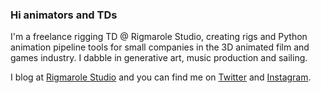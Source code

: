 ### Hi animators and TDs

I'm a freelance rigging TD @ Rigmarole Studio, creating rigs and Python animation pipeline tools for small companies in the 3D animated film and games industry. I dabble in generative art, music production and sailing.

I blog at [Rigmarole Studio](https://rigmarolestudio.com/) and you can find me on [Twitter](https://twitter.com/chrislesage) and [Instagram](https://www.instagram.com/rigmarolestudio/).
